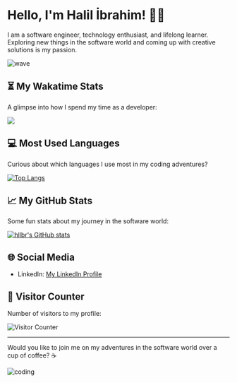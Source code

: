 # Hello, I'm Halil İbrahim! 👋🚀

I am a software engineer, technology enthusiast, and lifelong learner. Exploring new things in the software world and coming up with creative solutions is my passion.

![wave](https://media.giphy.com/media/hvRJCLFzcasrR4ia7z/giphy.gif)

## ⏳ My Wakatime Stats

A glimpse into how I spend my time as a developer:

<a href="https://wakatime.com">
  <img src="https://wakatime.com/share/@HLLBR/1553e2c0-fa4d-48a6-a3ad-469c2446c914.png">
</a>

## 💻 Most Used Languages

Curious about which languages I use most in my coding adventures?

[![Top Langs](https://github-readme-stats.vercel.app/api/top-langs/?username=hllbr&layout=compact&theme=radical)](https://github.com/anuraghazra/github-readme-stats)

## 📈 My GitHub Stats

Some fun stats about my journey in the software world:

[![hllbr's GitHub stats](https://github-readme-stats.vercel.app/api?username=hllbr&show_icons=true&theme=radical)](https://github.com/anuraghazra/github-readme-stats)

## 🌐 Social Media

- LinkedIn: [My LinkedIn Profile](https://www.linkedin.com/in/hllbr/)

## 🎉 Visitor Counter

Number of visitors to my profile:

<p align="left"> <img src="https://profile-counter.glitch.me/hllbr/count.svg" alt="Visitor Counter"> </p>

---

Would you like to join me on my adventures in the software world over a cup of coffee? ☕

![coding](https://media.giphy.com/media/13HgwGsXF0aiGY/giphy.gif)





